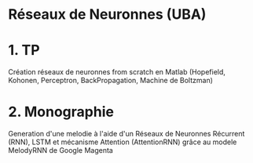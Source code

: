 # Réseaux de Neuronnes (UBA)

# 1. TP 
Création réseaux de neuronnes from scratch en Matlab (Hopefield, Kohonen, Perceptron, BackPropagation, Machine de Boltzman)

# 2. Monographie
Generation d'une melodie à l'aide d'un Réseaux de Neuronnes Récurrent (RNN), LSTM et mécanisme Attention (AttentionRNN) grâce au modele MelodyRNN de Google Magenta
